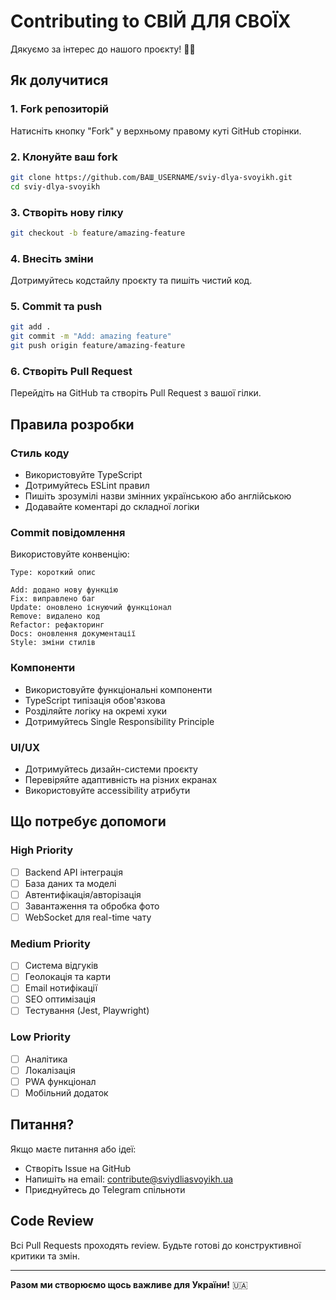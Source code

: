 # Contributing to СВІЙ ДЛЯ СВОЇХ

Дякуємо за інтерес до нашого проєкту! 💙💛

## Як долучитися

### 1. Fork репозиторій
Натисніть кнопку "Fork" у верхньому правому куті GitHub сторінки.

### 2. Клонуйте ваш fork
```bash
git clone https://github.com/ВАШ_USERNAME/sviy-dlya-svoyikh.git
cd sviy-dlya-svoyikh
```

### 3. Створіть нову гілку
```bash
git checkout -b feature/amazing-feature
```

### 4. Внесіть зміни
Дотримуйтесь кодстайлу проєкту та пишіть чистий код.

### 5. Commit та push
```bash
git add .
git commit -m "Add: amazing feature"
git push origin feature/amazing-feature
```

### 6. Створіть Pull Request
Перейдіть на GitHub та створіть Pull Request з вашої гілки.

## Правила розробки

### Стиль коду
- Використовуйте TypeScript
- Дотримуйтесь ESLint правил
- Пишіть зрозумілі назви змінних українською або англійською
- Додавайте коментарі до складної логіки

### Commit повідомлення
Використовуйте конвенцію:
```
Type: короткий опис

Add: додано нову функцію
Fix: виправлено баг
Update: оновлено існуючий функціонал
Remove: видалено код
Refactor: рефакторинг
Docs: оновлення документації
Style: зміни стилів
```

### Компоненти
- Використовуйте функціональні компоненти
- TypeScript типізація обов'язкова
- Розділяйте логіку на окремі хуки
- Дотримуйтесь Single Responsibility Principle

### UI/UX
- Дотримуйтесь дизайн-системи проєкту
- Перевіряйте адаптивність на різних екранах
- Використовуйте accessibility атрибути

## Що потребує допомоги

### High Priority
- [ ] Backend API інтеграція
- [ ] База даних та моделі
- [ ] Автентифікація/авторізація
- [ ] Завантаження та обробка фото
- [ ] WebSocket для real-time чату

### Medium Priority
- [ ] Система відгуків
- [ ] Геолокація та карти
- [ ] Email нотифікації
- [ ] SEO оптимізація
- [ ] Тестування (Jest, Playwright)

### Low Priority
- [ ] Аналітика
- [ ] Локалізація
- [ ] PWA функціонал
- [ ] Мобільний додаток

## Питання?

Якщо маєте питання або ідеї:
- Створіть Issue на GitHub
- Напишіть на email: contribute@sviydliasvoyikh.ua
- Приєднуйтесь до Telegram спільноти

## Code Review

Всі Pull Requests проходять review. Будьте готові до конструктивної критики та змін.

---

**Разом ми створюємо щось важливе для України!** 🇺🇦
